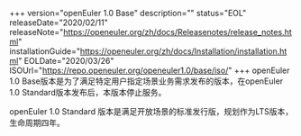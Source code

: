 +++
version="openEuler 1.0 Base"
description=""
status="EOL"
releaseDate="2020/02/11"
releaseNote="https://openeuler.org/zh/docs/Releasenotes/release_notes.html"
installationGuide="https://openeuler.org/zh/docs/Installation/installation.html"
EOLDate="2020/03/26"
ISOUrl="https://repo.openeuler.org/openeuler1.0/base/iso/"
+++
openEuler 1.0 Base版本是为了满足特定用户指定场景业务需求发布的版本，在openEuler 1.0 Standard版本发布后，本版本停止服务。

openEuler 1.0 Standard 版本是满足开放场景的标准发行版，规划作为LTS版本，生命周期四年。